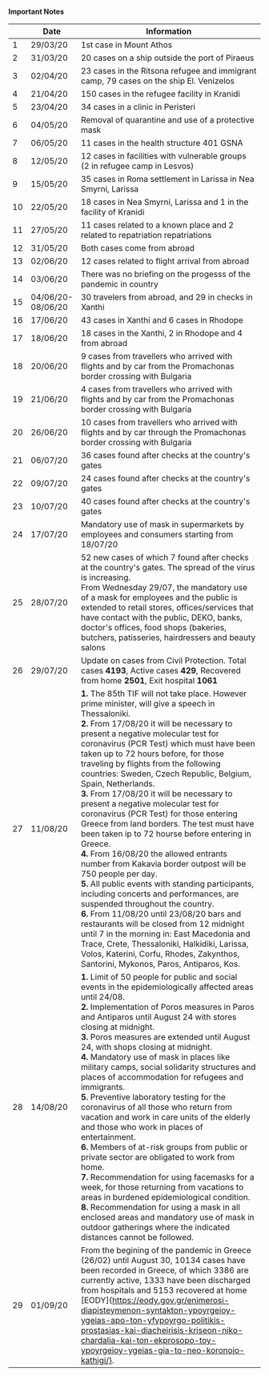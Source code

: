 **Important Notes**

|     |   Date   | Information |  
| --- |    ---   |     ---     |
|  1  | 29/03/20 | 1st case in Mount Athos |  
|  2  | 31/03/20 | 20 cases on a ship outside the port of Piraeus |  
|  3  | 02/04/20 | 23 cases in the Ritsona refugee and immigrant camp, 79 cases on the ship El. Venizelos |
|  4  | 21/04/20 | 150 cases in the refugee facility in Kranidi |
|  5  | 23/04/20 | 34 cases in a clinic in Peristeri |
|  6  | 04/05/20 | Removal of quarantine and use of a protective mask |
|  7  | 06/05/20 | 11 cases in the health structure 401 GSNA |
|  8  | 12/05/20 | 12 cases in facilities with vulnerable groups (2 in refugee camp in Lesvos) |
|  9  | 15/05/20 | 35 cases in Roma settlement in Larissa in Nea Smyrni, Larissa |
| 10  | 22/05/20 | 18 cases in Nea Smyrni, Larissa and 1 in the facility of Kranidi |
| 11  | 27/05/20 | 11 cases related to a known place and 2 related to repatriation repatriations |
| 12  | 31/05/20 | Both cases come from abroad |
| 13  | 02/06/20 | 12 cases related to flight arrival from abroad |
| 14  | 03/06/20 | There was no briefing on the progesss of the pandemic in country |
| 15  | 04/06/20- <br> 08/06/20 | 30 travelers from abroad, and 29 in checks in Xanthi | 
| 16  | 17/06/20 | 43 cases in Xanthi and 6 cases in Rhodope | 
| 17  | 18/06/20 | 18 cases in the Xanthi, 2 in Rhodope and 4 from abroad |
| 18  | 20/06/20 | 9 cases from travellers who arrived with flights and by car from the Promachonas border crossing with Bulgaria |
| 19  | 21/06/20 | 4 cases from travellers who arrived with flights and by car from the Promachonas border crossing with Bulgaria |
| 20  | 26/06/20 | 10 cases from travellers who arrived with flights and by car through the Promachonas border crossing with Bulgaria |
| 21  | 06/07/20 | 36 cases found after checks at the country's gates |
| 22  | 09/07/20 | 24 cases found after checks at the country's gates |
| 23  | 10/07/20 | 40 cases found after checks at the country's gates |
| 24  | 17/07/20 | Mandatory use of mask in supermarkets by employees and consumers starting from 18/07/20 |
| 25  | 28/07/20 | 52 new cases of which 7 found after checks at the country's gates. The spread of the virus is increasing. <br>  From Wednesday 29/07, the mandatory use of a mask for employees and the public is extended to retail stores, offices/services that have contact with the public, DEKO, banks, doctor's offices, food shops (bakeries, butchers, patisseries, hairdressers and beauty salons |
| 26  | 29/07/20 | Update on cases from Civil Protection. Total cases **4193**, Active cases **429**, Recovered from home **2501**, Exit hospital **1061** |
| 27  | 11/08/20 | **1.** The 85th TIF will not take place. However prime minister, will give a speech in Thessaloniki. <br>**2.** From 17/08/20 it will be necessary to present a negative molecular test for coronavirus (PCR Test) which must have been taken up to 72 hours before, for those traveling by flights from the following countries: Sweden, Czech Republic, Belgium, Spain, Netherlands. <br>**3.** From 17/08/20 it will be necessary to present a negative molecular test for coronavirus (PCR Test) for those entering Greece from land borders. The test must have been taken ip to 72 hourse before entering in Greece. <br>**4.** From 16/08/20 the allowed entrants number from Kakavia border outpost will be 750 people per day. <br>**5.** All public events with standing participants, including concerts and performances, are suspended throughout the country. <br>**6.** From 11/08/20 until 23/08/20 bars and restaurants will be closed from 12 midnight until 7 in the morning in: East Macedonia and Trace, Crete, Thessaloniki, Halkidiki, Larissa, Volos, Katerini, Corfu, Rhodes, Zakynthos, Santorini, Mykonos, Paros, Antiparos, Kos. |
| 28  | 14/08/20 | **1.** Limit of 50 people for public and social events in the epidemiologically affected areas until 24/08.<br> **2.** Implementation of Poros measures in Paros and Antiparos until August 24 with stores closing at midnight.<br> **3.** Poros measures are extended until August 24, with shops closing at midnight.<br> **4.** Mandatory use of mask in places like military camps, social solidarity structures and places of accommodation for refugees and immigrants.<br> **5.** Preventive laboratory testing for the coronavirus of all those who return from vacation and work in care units of the elderly and those who work in places of entertainment.<br> **6.** Members of at-risk groups from public or private sector are obligated to work from home.<br> **7.** Recommendation for using facemasks for a week, for those returning from vacations to areas in burdened epidemiological condition.<br> **8.** Recommendation for using a mask in all enclosed areas and mandatory use of mask in outdoor gatherings where the indicated distances cannot be followed.|
| 29 | 01/09/20 | From the begining of the pandemic in Greece (26/02) until August 30, 10134 cases have been recorded in Greece, of which 3386 are currently active, 1333 have been discharged from hospitals and 5153 recovered at home [EODY]{https://eody.gov.gr/enimerosi-diapisteymenon-syntakton-ypoyrgeioy-ygeias-apo-ton-yfypoyrgo-politikis-prostasias-kai-diacheirisis-kriseon-niko-chardalia-kai-ton-ekprosopo-toy-ypoyrgeioy-ygeias-gia-to-neo-koronoio-kathigi/}.|
